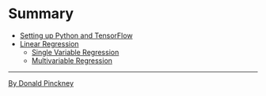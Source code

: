 # Summary


- [Setting up Python and TensorFlow](ch1-setup/intro.md)
- [Linear Regression]()
    - [Single Variable Regression]()
    - [Multivariable Regression]()
---
[By Donald Pinckney](http://donaldpinckney.com)
































